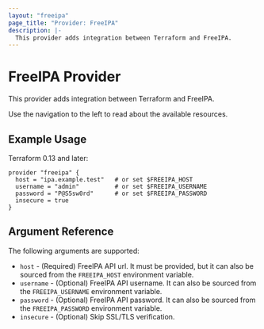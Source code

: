 ```yaml
---
layout: "freeipa"
page_title: "Provider: FreeIPA"
description: |-
  This provider adds integration between Terraform and FreeIPA.
---
```


# FreeIPA Provider

This provider adds integration between Terraform and FreeIPA.

Use the navigation to the left to read about the available resources.

## Example Usage

Terraform 0.13 and later:

```hcl
provider "freeipa" {
  host = "ipa.example.test"   # or set $FREEIPA_HOST
  username = "admin"          # or set $FREEIPA_USERNAME
  password = "P@S5sw0rd"      # or set $FREEIPA_PASSWORD
  insecure = true
}
```

## Argument Reference

The following arguments are supported:

- `host` - (Required) FreeIPA API url. It must be provided, but it can also be sourced from the `FREEIPA_HOST` environment variable.
- `username` - (Optional) FreeIPA API username. It can also be sourced from the `FREEIPA_USERNAME` environment variable.
- `password` - (Optional) FreeIPA API password. It can also be sourced from the `FREEIPA_PASSWORD` environment variable.
- `insecure` - (Optional) Skip SSL/TLS verification.
